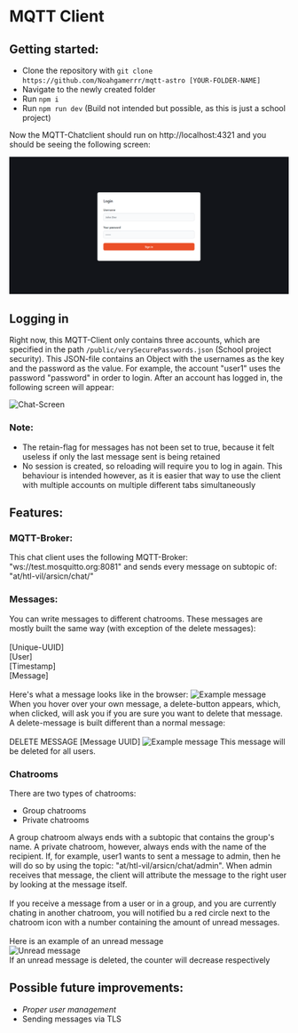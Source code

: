 # MQTT Client

## Getting started:

* Clone the repository with ```git clone https://github.com/Noahgamerrr/mqtt-astro [YOUR-FOLDER-NAME]```
* Navigate to the newly created folder
* Run ```npm i```
* Run ```npm run dev``` (Build not intended but possible, as this is just a school project)

Now the MQTT-Chatclient should run on http://localhost:4321 and you should be seeing the following screen:

![Login-Screen](./public/readme_images/login.png)

## Logging in

Right now, this MQTT-Client only contains three accounts, which are specified in the path
```/public/verySecurePasswords.json``` (School project security). This JSON-file contains
an Object with the usernames as the key and the password as the value. For example, the account "user1"
uses the password "password" in order to login. After an account has logged in, the following screen will appear:

![Chat-Screen](./public/readme_images/chat-screen.png)

### Note:

* The retain-flag for messages has not been set to true, because it felt useless if only the last message sent is being retained
* No session is created, so reloading will require you to log in again. This behaviour is intended however, as it is easier that way to use the client with multiple accounts on multiple different tabs simultaneously

## Features:

### MQTT-Broker:

This chat client uses the following MQTT-Broker: "ws://test.mosquitto.org:8081" and sends every
message on subtopic of: "at/htl-vil/arsicn/chat/"

### Messages:

You can write messages to different chatrooms. These messages are mostly built the same way (with exception of the delete messages):\
\
[Unique-UUID]\
[User]\
[Timestamp]\
[Message]\
\
Here's what a message looks like in the browser:
![Example message](./public/readme_images/message.png)
When you hover over your own message, a delete-button appears, which, when clicked, will ask you
if you are sure you want to delete that message. A delete-message is built different than a normal message:\
\
DELETE MESSAGE [Message UUID]
![Example message](./public/readme_images/message.png)
This message will be deleted for all users.

### Chatrooms

There are two types of chatrooms:

* Group chatrooms
* Private chatrooms

A group chatroom always ends with a subtopic that contains the group's name. A private chatroom, however, always ends with the name of the recipient. If, for example, user1 wants to sent a message to admin, then he will do so by using the topic: "at/htl-vil/arsicn/chat/admin". When admin receives that message, the client will attribute the message to the right user by looking at the message itself.\
\
If you receive a message from a user or in a group, and you are currently chating in another chatroom,
you will notified bu a red circle next to the chatroom icon with a number containing the amount of unread messages.\
\
Here is an example of an unread message\
![Unread message](./public/readme_images/message_unread.png)\
If an unread message is deleted, the counter will decrease respectively

## Possible future improvements:

* _Proper user management_
* Sending messages via TLS
